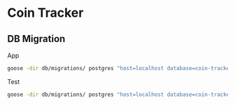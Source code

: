 # Coin Tracker

## DB Migration
App
```bash
goose -dir db/migrations/ postgres "host=localhost database=coin-tracker user=seannguyen password=password12" up
```
Test
```bash
goose -dir db/migrations/ postgres "host=localhost database=coin-tracker-test user=seannguyen password=password12" up
```
